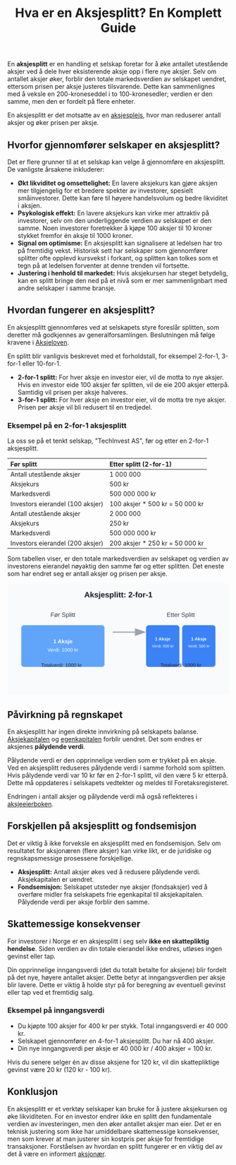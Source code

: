 ﻿---
title: "Hva er en Aksjesplitt? En Komplett Guide"
seoTitle: "Hva er en Aksjesplitt? En Komplett Guide"
description: 'En **aksjesplitt** er en handling et selskap foretar for å øke antallet utestående aksjer ved å dele hver eksisterende aksje opp i flere nye aksjer. Selv om...'
---

En **aksjesplitt** er en handling et selskap foretar for å øke antallet utestående aksjer ved å dele hver eksisterende aksje opp i flere nye aksjer. Selv om antallet aksjer øker, forblir den totale markedsverdien av selskapet uendret, ettersom prisen per aksje justeres tilsvarende. Dette kan sammenlignes med å veksle en 200-kroneseddel i to 100-kronesedler; verdien er den samme, men den er fordelt på flere enheter.

En aksjesplitt er det motsatte av en [aksjespleis](/blogs/regnskap/hva-er-aksjespleis "Hva er en Aksjespleis?"), hvor man reduserer antall aksjer og øker prisen per aksje.

## Hvorfor gjennomfører selskaper en aksjesplitt?

Det er flere grunner til at et selskap kan velge å gjennomføre en aksjesplitt. De vanligste årsakene inkluderer:

*   **Økt likviditet og omsettelighet:** En lavere aksjekurs kan gjøre aksjen mer tilgjengelig for et bredere spekter av investorer, spesielt småinvestorer. Dette kan føre til høyere handelsvolum og bedre likviditet i aksjen.
*   **Psykologisk effekt:** En lavere aksjekurs kan virke mer attraktiv på investorer, selv om den underliggende verdien av selskapet er den samme. Noen investorer foretrekker å kjøpe 100 aksjer til 10 kroner stykket fremfor én aksje til 1000 kroner.
*   **Signal om optimisme:** En aksjesplitt kan signalisere at ledelsen har tro på fremtidig vekst. Historisk sett har selskaper som gjennomfører splitter ofte opplevd kursvekst i forkant, og splitten kan tolkes som et tegn på at ledelsen forventer at denne trenden vil fortsette.
*   **Justering i henhold til markedet:** Hvis aksjekursen har steget betydelig, kan en splitt bringe den ned på et nivå som er mer sammenlignbart med andre selskaper i samme bransje.

## Hvordan fungerer en aksjesplitt?

En aksjesplitt gjennomføres ved at selskapets styre foreslår splitten, som deretter må godkjennes av generalforsamlingen. Beslutningen må følge kravene i [Aksjeloven](/blogs/regnskap/hva-er-aksjeloven "Alt du trenger å vite om Aksjeloven").

En splitt blir vanligvis beskrevet med et forholdstall, for eksempel 2-for-1, 3-for-1 eller 10-for-1.

*   **2-for-1 splitt:** For hver aksje en investor eier, vil de motta to nye aksjer. Hvis en investor eide 100 aksjer før splitten, vil de eie 200 aksjer etterpå. Samtidig vil prisen per aksje halveres.
*   **3-for-1 splitt:** For hver aksje en investor eier, vil de motta tre nye aksjer. Prisen per aksje vil bli redusert til en tredjedel.

### Eksempel på en 2-for-1 aksjesplitt

La oss se på et tenkt selskap, "TechInvest AS", før og etter en 2-for-1 aksjesplitt.

| Før splitt | Etter splitt (2-for-1) |
| :--- | :--- |
| Antall utestående aksjer | 1 000 000 |
| Aksjekurs | 500 kr |
| Markedsverdi | 500 000 000 kr |
| Investors eierandel (100 aksjer) | 100 aksjer * 500 kr = 50 000 kr |
| Antall utestående aksjer | 2 000 000 |
| Aksjekurs | 250 kr |
| Markedsverdi | 500 000 000 kr |
| Investors eierandel (200 aksjer) | 200 aksjer * 250 kr = 50 000 kr |

Som tabellen viser, er den totale markedsverdien av selskapet og verdien av investorens eierandel nøyaktig den samme før og etter splitten. Det eneste som har endret seg er antall aksjer og prisen per aksje.

![Illustrasjon av en aksjesplitt](aksjesplitt-illustrasjon.svg)

## Påvirkning på regnskapet

En aksjesplitt har ingen direkte innvirkning på selskapets balanse. [Aksjekapitalen](/blogs/regnskap/hva-er-aksjekapital "Hva er Aksjekapital?") og [egenkapitalen](/blogs/regnskap/hva-er-egenkapital "Forstå Egenkapital i ditt Regnskap") forblir uendret. Det som endres er aksjenes **pålydende verdi**.

Pålydende verdi er den opprinnelige verdien som er trykket på en aksje. Ved en aksjesplitt reduseres pålydende verdi i samme forhold som splitten. Hvis pålydende verdi var 10 kr før en 2-for-1 splitt, vil den være 5 kr etterpå. Dette må oppdateres i selskapets vedtekter og meldes til Foretaksregisteret.

Endringen i antall aksjer og pålydende verdi må også reflekteres i [aksjeeierboken](/blogs/regnskap/hva-er-en-aksjeeierbok "Hva er en Aksjeeierbok og Hvorfor er den Viktig?").

## Forskjellen på aksjesplitt og fondsemisjon

Det er viktig å ikke forveksle en aksjesplitt med en fondsemisjon. Selv om resultatet for aksjonæren (flere aksjer) kan virke likt, er de juridiske og regnskapsmessige prosessene forskjellige.

*   **Aksjesplitt:** Antall aksjer økes ved å redusere pålydende verdi. Aksjekapitalen er uendret.
*   **Fondsemisjon:** Selskapet utsteder nye aksjer (fondsaksjer) ved å overføre midler fra selskapets frie egenkapital til aksjekapitalen. Pålydende verdi per aksje forblir den samme.

## Skattemessige konsekvenser

For investorer i Norge er en aksjesplitt i seg selv **ikke en skattepliktig hendelse**. Siden verdien av din totale eierandel ikke endres, utløses ingen gevinst eller tap.

Din opprinnelige inngangsverdi (det du totalt betalte for aksjene) blir fordelt på det nye, høyere antallet aksjer. Dette betyr at inngangsverdien per aksje blir lavere. Dette er viktig å holde styr på for beregning av eventuell gevinst eller tap ved et fremtidig salg.

### Eksempel på inngangsverdi

*   Du kjøpte 100 aksjer for 400 kr per stykk. Total inngangsverdi er 40 000 kr.
*   Selskapet gjennomfører en 4-for-1 aksjesplitt. Du har nå 400 aksjer.
*   Din nye inngangsverdi per aksje er 40 000 kr / 400 aksjer = 100 kr.

Hvis du senere selger én av disse aksjene for 120 kr, vil din skattepliktige gevinst være 20 kr (120 kr - 100 kr).

## Konklusjon

En aksjesplitt er et verktøy selskaper kan bruke for å justere aksjekursen og øke likviditeten. For en investor endrer ikke en splitt den fundamentale verdien av investeringen, men den øker antallet aksjer man eier. Det er en teknisk justering som ikke har umiddelbare skattemessige konsekvenser, men som krever at man justerer sin kostpris per aksje for fremtidige transaksjoner. Forståelsen av hvordan en splitt fungerer er en viktig del av det å være en informert [aksjonær](/blogs/regnskap/hva-er-en-aksjonaer "Hva er en Aksjonær? En Komplett Guide").











